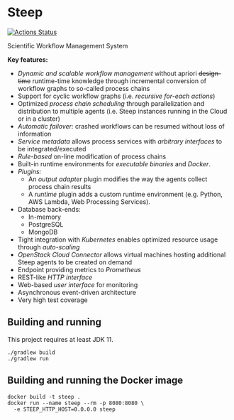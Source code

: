 Steep
=====

[![Actions Status](https://github.com/steep-wms/steep/workflows/Java%20CI/badge.svg)](https://github.com/steep-wms/steep/actions)

Scientific Workflow Management System

**Key features:**

* *Dynamic and scalable workflow management* without apriori ~~design-time~~
  runtime-time knowledge through incremental conversion of workflow graphs to
  so-called process chains
* Support for cyclic workflow graphs (i.e. *recursive for-each actions*)
* Optimized *process chain scheduling* through parallelization and distribution
  to multiple agents (i.e. Steep instances running in the Cloud or in a
  cluster)
* *Automatic failover:* crashed workflows can be resumed without loss of
  information
* *Service metadata* allows process services with *arbitrary interfaces* to be
  integrated/executed
* *Rule-based* on-line modification of process chains
* Built-in runtime environments for *executable binaries* and *Docker*.
* *Plugins:*
  * An *output adapter* plugin modifies the way the agents collect process
    chain results
  * A *runtime* plugin adds a custom runtime environment (e.g. Python,
    AWS Lambda, Web Processing Services).
* Database back-ends:
  * In-memory
  * PostgreSQL
  * MongoDB
* Tight integration with *Kubernetes* enables optimized resource usage through
  *auto-scaling*
* *OpenStack Cloud Connector* allows virtual machines hosting additional
  Steep agents to be created on demand
* Endpoint providing metrics to *Prometheus*
* REST-like *HTTP interface*
* Web-based *user interface* for monitoring
* Asynchronous event-driven architecture
* Very high test coverage

Building and running
--------------------

This project requires at least JDK 11.

    ./gradlew build
    ./gradlew run

Building and running the Docker image
-------------------------------------

    docker build -t steep .
    docker run --name steep --rm -p 8080:8080 \
      -e STEEP_HTTP_HOST=0.0.0.0 steep
